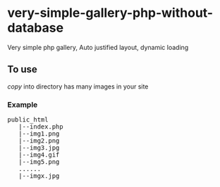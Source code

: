 # very-simple-gallery-php-without-database
Very simple php gallery, Auto justified layout, dynamic loading

## To use
*copy* into directory has many images in your site

### Example
<pre>
public_html
   |--index.php
   |--img1.png
   |--img2.png
   |--img3.jpg
   |--img4.gif
   |--img5.png
   ......
   |--imgx.jpg
</pre>

